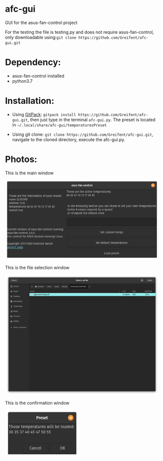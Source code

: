 # afc-gui
GUI for the asus-fan-control project

For the testing the file is testing.py and does not require asus-fan-control, only downloadable using:`git clone https://github.com/Greifent/afc-gui.git`

# Dependency:
* asus-fan-control installed
* python3.7

# Installation:
 * Using [GitPack](https://github.com/dominiksalvet/gitpack): `gitpack install https://github.com/Greifent/afc-gui.git`, then just type in the terminal `afc-gui.py`.   The preset is located in `~/.local/share/afc-gui/temperaturesPreset`
 
 * Using git clone: `git clone https://github.com/Greifent/afc-gui.git`, navigate to the cloned directory, execute the afc-gui.py.
 
# Photos:

This is the main window

![](images/MainWind.png)

This is the file selection window

![](images/FileChooser.png)

This is the confirmation window

![](images/Confirm.png)
